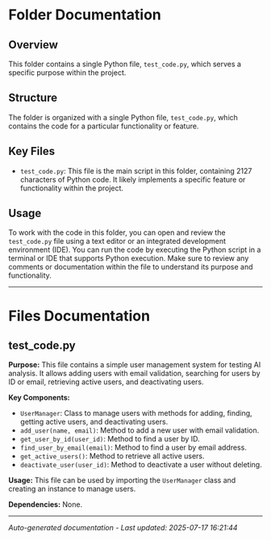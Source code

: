 # Folder Documentation

## Overview
This folder contains a single Python file, `test_code.py`, which serves a specific purpose within the project.

## Structure
The folder is organized with a single Python file, `test_code.py`, which contains the code for a particular functionality or feature.

## Key Files
- `test_code.py`: This file is the main script in this folder, containing 2127 characters of Python code. It likely implements a specific feature or functionality within the project.

## Usage
To work with the code in this folder, you can open and review the `test_code.py` file using a text editor or an integrated development environment (IDE). You can run the code by executing the Python script in a terminal or IDE that supports Python execution. Make sure to review any comments or documentation within the file to understand its purpose and functionality.

---

# Files Documentation

## test_code.py

**Purpose:** This file contains a simple user management system for testing AI analysis. It allows adding users with email validation, searching for users by ID or email, retrieving active users, and deactivating users.

**Key Components:**
- `UserManager`: Class to manage users with methods for adding, finding, getting active users, and deactivating users.
- `add_user(name, email)`: Method to add a new user with email validation.
- `get_user_by_id(user_id)`: Method to find a user by ID.
- `find_user_by_email(email)`: Method to find a user by email address.
- `get_active_users()`: Method to retrieve all active users.
- `deactivate_user(user_id)`: Method to deactivate a user without deleting.

**Usage:** This file can be used by importing the `UserManager` class and creating an instance to manage users.

**Dependencies:** None.

---
*Auto-generated documentation - Last updated: 2025-07-17 16:21:44*
